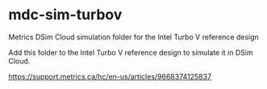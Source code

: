 # mdc-sim-turbov
Metrics DSim Cloud simulation folder for the Intel Turbo V reference design

Add this folder to the Intel Turbo V reference design to simulate it in DSim Cloud.

https://support.metrics.ca/hc/en-us/articles/9668374125837
